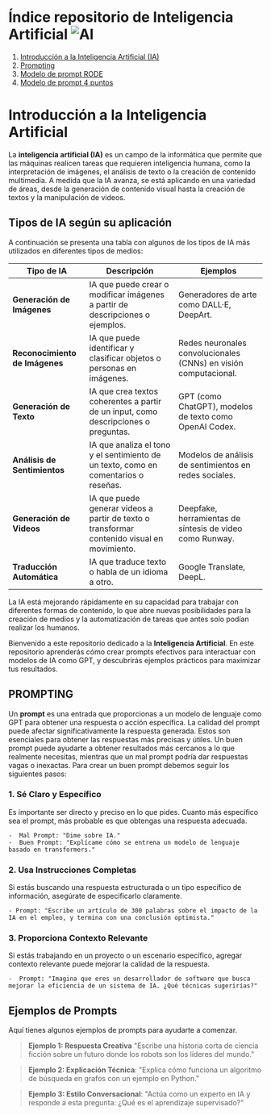 # Índice repositorio de Inteligencia Artificial ![AI](https://img.shields.io/badge/AI-%2300B2A9.svg?style=flat-square&logo=python&logoColor=white)

1. [Introducción a la Inteligencia Artificial (IA)](#introducción-a-la-inteligencia-artificial)
2. [Prompting](#prompting)
3. [Modelo de prompt RODE](prompt/02%20rode.md)
4. [Modelo de prompt 4 puntos](prompt/03%20Modelo%204p.md)

# Introducción a la Inteligencia Artificial

La **inteligencia artificial (IA)** es un campo de la informática que permite que las máquinas realicen tareas que requieren inteligencia humana, como la interpretación de imágenes, el análisis de texto o la creación de contenido multimedia. A medida que la IA avanza, se está aplicando en una variedad de áreas, desde la generación de contenido visual hasta la creación de textos y la manipulación de videos.

## Tipos de IA según su aplicación

A continuación se presenta una tabla con algunos de los tipos de IA más utilizados en diferentes tipos de medios:

| Tipo de IA                     | Descripción                                                                                 | Ejemplos                                                         |
| ------------------------------ | ------------------------------------------------------------------------------------------- | ---------------------------------------------------------------- |
| **Generación de Imágenes**     | IA que puede crear o modificar imágenes a partir de descripciones o ejemplos.               | Generadores de arte como DALL·E, DeepArt.                        |
| **Reconocimiento de Imágenes** | IA que puede identificar y clasificar objetos o personas en imágenes.                       | Redes neuronales convolucionales (CNNs) en visión computacional. |
| **Generación de Texto**        | IA que crea textos coherentes a partir de un input, como descripciones o preguntas.         | GPT (como ChatGPT), modelos de texto como OpenAI Codex.          |
| **Análisis de Sentimientos**   | IA que analiza el tono y el sentimiento de un texto, como en comentarios o reseñas.         | Modelos de análisis de sentimientos en redes sociales.           |
| **Generación de Videos**       | IA que puede generar videos a partir de texto o transformar contenido visual en movimiento. | Deepfake, herramientas de síntesis de video como Runway.         |
| **Traducción Automática**      | IA que traduce texto o habla de un idioma a otro.                                           | Google Translate, DeepL.                                         |

La IA está mejorando rápidamente en su capacidad para trabajar con diferentes formas de contenido, lo que abre nuevas posibilidades para la creación de medios y la automatización de tareas que antes solo podían realizar los humanos.

Bienvenido a este repositorio dedicado a la **Inteligencia Artificial**. En este repositorio aprenderás cómo crear prompts efectivos para interactuar con modelos de IA como GPT, y descubrirás ejemplos prácticos para maximizar tus resultados.

## PROMPTING

Un **prompt** es una entrada que proporcionas a un modelo de lenguaje como GPT para obtener una respuesta o acción específica. La calidad del prompt puede afectar significativamente la respuesta generada. Estos son esenciales para obtener las respuestas más precisas y útiles. Un buen prompt puede ayudarte a obtener resultados más cercanos a lo que realmente necesitas, mientras que un mal prompt podría dar respuestas vagas o inexactas. Para crear un buen prompt debemos seguir los siguientes pasos:

### 1. **Sé Claro y Específico**

Es importante ser directo y preciso en lo que pides. Cuanto más específico sea el prompt, más probable es que obtengas una respuesta adecuada.

```
-  Mal Prompt: "Dime sobre IA."
-  Buen Prompt: "Explícame cómo se entrena un modelo de lenguaje basado en transformers."
```

### 2. **Usa Instrucciones Completas**

Si estás buscando una respuesta estructurada o un tipo específico de información, asegúrate de especificarlo claramente.

```
- Prompt: "Escribe un artículo de 300 palabras sobre el impacto de la IA en el empleo, y termina con una conclusión optimista."
```

### 3. **Proporciona Contexto Relevante**

Si estás trabajando en un proyecto o un escenario específico, agregar contexto relevante puede mejorar la calidad de la respuesta.

```
-  Prompt: "Imagina que eres un desarrollador de software que busca mejorar la eficiencia de un sistema de IA. ¿Qué técnicas sugerirías?"
```

## Ejemplos de Prompts

Aquí tienes algunos ejemplos de prompts para ayudarte a comenzar.

> **Ejemplo 1: Respuesta Creativa**
> "Escribe una historia corta de ciencia ficción sobre un futuro donde los robots son los líderes del mundo."

> **Ejemplo 2: Explicación Técnica**: "Explica cómo funciona un algoritmo de búsqueda en grafos con un ejemplo en Python."

> **Ejemplo 3: Estilo Conversacional**: "Actúa como un experto en IA y responde a esta pregunta: ¿Qué es el aprendizaje supervisado?"
